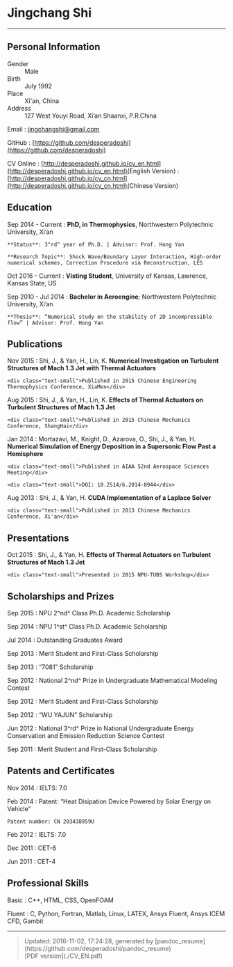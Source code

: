 # Jingchang Shi

----

## <span class="fa fa-info-circle"></span> Personal Information

<div class="column_1_2">
<dt><span class="fa fa-male fa-fw"></span>Gender</dt>
<dd>Male</dd>
</div>
<div class="column_1_2">
<dt><span class="fa fa-child fa-fw"></span>Birth</dt>
<dd>July 1992</dd>
</div>

<div class="column_1_2">
<dt><span class="fa fa-map-marker fa-fw"></span>Place</dt>
<dd>Xi'an, China</dd>
</div> 
<div class="column_1_2">
<dt><span class="fa fa-building fa-fw"></span>Address</dt>
<dd>127 West Youyi Road, Xi’an Shaanxi, P.R.China</dd>
</div>

<span class="fa fa-envelope fa-fw"></span>Email
:   [jingchangshi@gmail.com](mailto:jingchangshi@gmail.com)

<span class="fa fa-github fa-fw"></span>GitHub
:   [https://github.com/desperadoshi](https://github.com/desperadoshi)

<span class="fa fa-cloud fa-fw"></span>CV Online
:   [http://desperadoshi.github.io/cv_en.html](http://desperadoshi.github.io/cv_en.html)(<span class="text-small">English Version</span>)
:   [http://desperadoshi.github.io/cv_cn.html](http://desperadoshi.github.io/cv_cn.html)(<span class="text-small">Chinese Version</span>)

## <span class="fa fa-university fa-fw"></span> Education

Sep 2014 - Current
:   **PhD, in Thermophysics**, Northwestern Polytechnic University, Xi’an

    **Status**: 3^rd^ year of Ph.D. | Advisor: Prof. Hong Yan

    **Research Topic**: Shock Wave/Boundary Layer Interaction, High-order numerical schemes, Correction Procedure via Reconstruction, LES

Oct 2016 - Current
:   **Visting Student**, University of Kansas, Lawrence, Kansas State, US

Sep 2010 - Jul 2014
:   **Bachelor in Aeroengine**; Northwestern Polytechnic University, Xi’an

    **Thesis**: “Numerical study on the stability of 2D incompressible flow” | Advisor: Prof. Hong Yan

## <span class="fa fa-pencil fa-fw"></span> Publications

Nov 2015
:   Shi, J., & Yan, H., Lin, K. **Numerical Investigation on Turbulent Structures of Mach 1.3 Jet with Thermal Actuators**

    <div class="text-small">Published in 2015 Chinese Engineering Thermophysics Conference, XiaMen</div>

Aug 2015
:   Shi, J., & Yan, H., Lin, K. **Effects of Thermal Actuators on Turbulent Structures of Mach 1.3 Jet**

    <div class="text-small">Published in 2015 Chinese Mechanics Conference, ShangHai</div>

Jan 2014
:   Mortazavi, M., Knight, D., Azarova, O., Shi, J., & Yan, H. **Numerical Simulation of Energy Deposition in a Supersonic Flow Past a Hemisphere**

    <div class="text-small">Published in AIAA 52nd Aerospace Sciences Meeting</div>

    <div class="text-small">DOI: 10.2514/6.2014-0944</div>

Aug 2013
:   Shi, J., & Yan, H. **CUDA Implementation of a Laplace Solver**

    <div class="text-small">Published in 2013 Chinese Mechanics Conference, Xi'an</div>

## <span class="fa fa-microphone fa-fw"></span> Presentations

Oct 2015
:   Shi, J., & Yan, H. **Effects of Thermal Actuators on Turbulent Structures of Mach 1.3 Jet**

    <div class="text-small">Presented in 2015 NPU-TUBS Workshop</div>

## <span class="fa fa-trophy fa-fw"></span> Scholarships and Prizes

Sep 2015
:   NPU 2^nd^ Class Ph.D. Academic Scholarship

Sep 2014
:   NPU 1^st^ Class Ph.D. Academic Scholarship

Jul 2014
:   Outstanding Graduates Award

Sep 2013
:   Merit Student and First-Class Scholarship

Sep 2013
:   “7081” Scholarship

Sep 2012
:   National 2^nd^ Prize in Undergraduate Mathematical Modeling Contest

Sep 2012
:   Merit Student and First-Class Scholarship

Sep 2012
:   “WU YAJUN” Scholarship

Jun 2012
:   National 3^rd^ Prize in National Undergraduate Energy Conservation and Emission Reduction Science Contest

Sep 2011
:   Merit Student and First-Class Scholarship

## <span class="fa fa-certificate fa-fw"></span> Patents and Certificates

Nov 2014
:   IELTS: 7.0

Feb 2014
:   Patent: “Heat Disipation Device Powered by Solar Energy on Vehicle”

    Patent number: CN 203438959U

Feb 2012
:   IELTS: 7.0

Dec 2011
:   CET-6

Jun 2011
:   CET-4

## <span class="fa fa-star fa-fw"></span> Professional Skills

Basic
:   C++, HTML, CSS, OpenFOAM

Fluent
:   C, Python, Fortran, Matlab, Linux, LATEX, Ansys Fluent, Ansys ICEM CFD, Gambit

----

> <div class='text-small'>Updated: 2016-11-02, 17:24:28, generated by [pandoc_resume](https://github.com/desperadoshi/pandoc_resume)</div>
> <div class='text-small'><span class="fa fa-download"></span>[PDF version](./CV_EN.pdf)</div>
